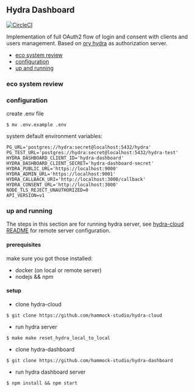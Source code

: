## Hydra Dashboard

[![CircleCI](https://circleci.com/gh/hammock-studio/hydra-dashboard.svg?style=svg&circle-token=d8865b7eaa5078a41180b75780b5db4ac730c877)](https://circleci.com/gh/hammock-studio/hydra-dashboard)

Implementation of full OAuth2 flow of login and consent with clients and users management.
Based on [ory hydra] as authorization server.

* [eco system review](#eco-system-review)
* [configuration](#configuration)
* [up and running](#up-and-running)

### eco system review

### configuration
create .env file
```
$ mv .env.example .env
```

system default environment variables:

```
PG_URL='postgres://hydra:secret@localhost:5432/hydra'
PG_TEST_URL='postgres://hydra:secret@localhost:5432/hydra-test'
HYDRA_DASHBOARD_CLIENT_ID='hydra-dashboard'
HYDRA_DASHBOARD_CLIENT_SECRET='hydra-dashboard-secret'
HYDRA_PUBLIC_URL='https://localhost:9000'
HYDRA_ADMIN_URL='https://localhost:9001'
HYDRA_CALLBACK_URI='http://localhost:3000/callback'
HYDRA_CONSENT_URL='http://localhost:3000'
NODE_TLS_REJECT_UNAUTHORIZED=0
API_VERSION=v1
```

### up and running
The steps in this section are for running hydra server,
see [hydra-cloud README] for remote server configuration.

#### prerequisites
make sure you got those installed:

* docker (on local or remote server)
* nodejs && npm

#### setup
 - clone hydra-cloud

```
$ git clone https://github.com/hammock-studio/hydra-cloud
```

- run hydra server

```
$ make make reset_hydra_local_to_local
```

- clone hydra-dashboard

```
$ git clone https://github.com/hammock-studio/hydra-dashboard
```

- run hydra dashboard server

```
$ npm install && npm start
```


[ory hydra]: https://github.com/ory/hydra
[hydra-cloud README]: https://github.com/ory/hydra
